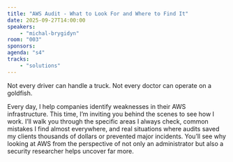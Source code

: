 ```yaml
---
title: "AWS Audit - What to Look For and Where to Find It"
date: 2025-09-27T14:00:00
speakers:
    - "michal-brygidyn"
room: "003"
sponsors: 
agenda: "s4"
tracks:
    - "solutions"
---
```

Not every driver can handle a truck.
Not every doctor can operate on a goldfish.

Every day, I help companies identify weaknesses in their AWS infrastructure. This time, I’m inviting you behind the scenes to see how I work. I’ll walk you through the specific areas I always check, common mistakes I find almost everywhere, and real situations where audits saved my clients thousands of dollars or prevented major incidents. You’ll see why looking at AWS from the perspective of not only an administrator but also a security researcher helps uncover far more.